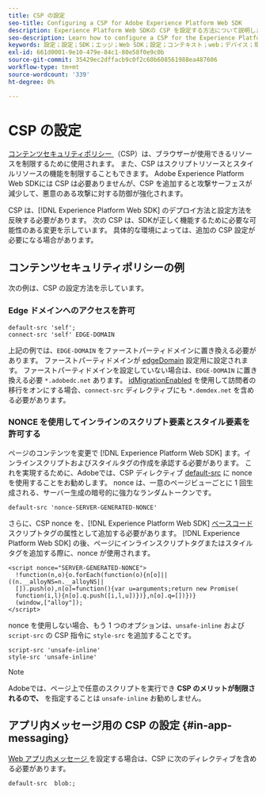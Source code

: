 ```yaml
---
title: CSP の設定
seo-title: Configuring a CSP for Adobe Experience Platform Web SDK
description: Experience Platform Web SDKの CSP を設定する方法について説明します
seo-description: Learn how to configure a CSP for the Experience Platform Web SDK
keywords: 設定；設定；SDK；エッジ；Web SDK；設定；コンテキスト；web；デバイス；環境；web sdk 設定；コンテンツセキュリティポリシー；
exl-id: 661d0001-9e10-479e-84c1-80e58f0e9c0b
source-git-commit: 35429ec2dffacb9c0f2c60b608561988ea487606
workflow-type: tm+mt
source-wordcount: '339'
ht-degree: 0%

---
```


# CSP の設定

[ コンテンツセキュリティポリシー ](https://developer.mozilla.org/en-US/docs/Web/HTTP/Headers/Content-Security-Policy) （CSP）は、ブラウザーが使用できるリソースを制限するために使用されます。 また、CSP はスクリプトリソースとスタイルリソースの機能を制限することもできます。 Adobe Experience Platform Web SDKには CSP は必要ありませんが、CSP を追加すると攻撃サーフェスが減少して、悪意のある攻撃に対する防御が強化されます。

CSP は、[!DNL Experience Platform Web SDK] のデプロイ方法と設定方法を反映する必要があります。 次の CSP は、SDKが正しく機能するために必要な可能性のある変更を示しています。 具体的な環境によっては、追加の CSP 設定が必要になる場合があります。

## コンテンツセキュリティポリシーの例

次の例は、CSP の設定方法を示しています。

### Edge ドメインへのアクセスを許可

```
default-src 'self';
connect-src 'self' EDGE-DOMAIN
```

上記の例では、`EDGE-DOMAIN` をファーストパーティドメインに置き換える必要があります。 ファーストパーティドメインが [edgeDomain](../commands/configure/edgedomain.md) 設定用に設定されます。 ファーストパーティドメインを設定していない場合は、`EDGE-DOMAIN` に置き換える必要 `*.adobedc.net` あります。 [idMigrationEnabled](../commands/configure/idmigrationenabled.md) を使用して訪問者の移行をオンにする場合、`connect-src` ディレクティブにも `*.demdex.net` を含める必要があります。

### NONCE を使用してインラインのスクリプト要素とスタイル要素を許可する

ページのコンテンツを変更で [!DNL Experience Platform Web SDK] ます。インラインスクリプトおよびスタイルタグの作成を承認する必要があります。 これを実現するために、Adobeでは、CSP ディレクティブ [default-src](https://developer.mozilla.org/en-US/docs/Web/HTTP/Headers/Content-Security-Policy/default-src) に nonce を使用することをお勧めします。 nonce は、一意のページビューごとに 1 回生成される、サーバー生成の暗号的に強力なランダムトークンです。

```
default-src 'nonce-SERVER-GENERATED-NONCE'
```

さらに、CSP nonce を、[!DNL Experience Platform Web SDK] [ ベースコード ](../install/library.md) スクリプトタグの属性として追加する必要があります。 [!DNL Experience Platform Web SDK] の後、ページにインラインスクリプトタグまたはスタイルタグを追加する際に、nonce が使用されます。

```
<script nonce="SERVER-GENERATED-NONCE">
  !function(n,o){o.forEach(function(o){n[o]||((n.__alloyNS=n.__alloyNS||
  []).push(o),n[o]=function(){var u=arguments;return new Promise(
  function(i,l){n[o].q.push([i,l,u])})},n[o].q=[])})}
  (window,["alloy"]);
</script>
```

nonce を使用しない場合、もう 1 つのオプションは、`unsafe-inline` および `script-src` の CSP 指令に `style-src` を追加することです。

```
script-src 'unsafe-inline'
style-src 'unsafe-inline'
```

>[!NOTE]
>
>Adobeでは、ページ上で任意のスクリプトを実行でき **CSP のメリットが制限されるので、** を指定することは `unsafe-inline` お勧めしません。

## アプリ内メッセージ用の CSP の設定 {#in-app-messaging}

[Web アプリ内メッセージ ](../personalization/web-in-app-messaging.md) を設定する場合は、CSP に次のディレクティブを含める必要があります。

```
default-src  blob:;
```
